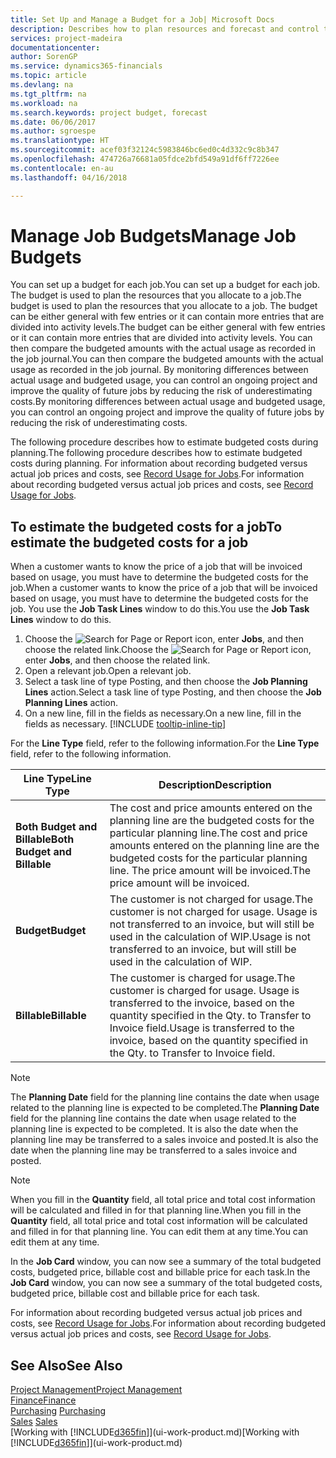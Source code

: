 ```yaml
---
title: Set Up and Manage a Budget for a Job| Microsoft Docs
description: Describes how to plan resources and forecast and control the costs of a project by setting up a budget for each job.
services: project-madeira
documentationcenter: 
author: SorenGP
ms.service: dynamics365-financials
ms.topic: article
ms.devlang: na
ms.tgt_pltfrm: na
ms.workload: na
ms.search.keywords: project budget, forecast
ms.date: 06/06/2017
ms.author: sgroespe
ms.translationtype: HT
ms.sourcegitcommit: acef03f32124c5983846bc6ed0c4d332c9c8b347
ms.openlocfilehash: 474726a76681a05fdce2bfd549a91df6ff7226ee
ms.contentlocale: en-au
ms.lasthandoff: 04/16/2018

---
```

# <a name="manage-job-budgets"></a><span data-ttu-id="33217-103">Manage Job Budgets</span><span class="sxs-lookup"><span data-stu-id="33217-103">Manage Job Budgets</span></span>
<span data-ttu-id="33217-104">You can set up a budget for each job.</span><span class="sxs-lookup"><span data-stu-id="33217-104">You can set up a budget for each job.</span></span> <span data-ttu-id="33217-105">The budget is used to plan the resources that you allocate to a job.</span><span class="sxs-lookup"><span data-stu-id="33217-105">The budget is used to plan the resources that you allocate to a job.</span></span> <span data-ttu-id="33217-106">The budget can be either general with few entries or it can contain more entries that are divided into activity levels.</span><span class="sxs-lookup"><span data-stu-id="33217-106">The budget can be either general with few entries or it can contain more entries that are divided into activity levels.</span></span> <span data-ttu-id="33217-107">You can then compare the budgeted amounts with the actual usage as recorded in the job journal.</span><span class="sxs-lookup"><span data-stu-id="33217-107">You can then compare the budgeted amounts with the actual usage as recorded in the job journal.</span></span> <span data-ttu-id="33217-108">By monitoring differences between actual usage and budgeted usage, you can control an ongoing project and improve the quality of future jobs by reducing the risk of underestimating costs.</span><span class="sxs-lookup"><span data-stu-id="33217-108">By monitoring differences between actual usage and budgeted usage, you can control an ongoing project and improve the quality of future jobs by reducing the risk of underestimating costs.</span></span>

<span data-ttu-id="33217-109">The following procedure describes how to estimate budgeted costs during planning.</span><span class="sxs-lookup"><span data-stu-id="33217-109">The following procedure describes how to estimate budgeted costs during planning.</span></span> <span data-ttu-id="33217-110">For information about recording budgeted versus actual job prices and costs, see [Record Usage for Jobs](projects-how-record-job-usage.md).</span><span class="sxs-lookup"><span data-stu-id="33217-110">For information about recording budgeted versus actual job prices and costs, see [Record Usage for Jobs](projects-how-record-job-usage.md).</span></span>  

## <a name="JobBudgetCosts"></a> <span data-ttu-id="33217-111">To estimate the budgeted costs for a job</span><span class="sxs-lookup"><span data-stu-id="33217-111">To estimate the budgeted costs for a job</span></span>
<span data-ttu-id="33217-112">When a customer wants to know the price of a job that will be invoiced based on usage, you must have to determine the budgeted costs for the job.</span><span class="sxs-lookup"><span data-stu-id="33217-112">When a customer wants to know the price of a job that will be invoiced based on usage, you must have to determine the budgeted costs for the job.</span></span> <span data-ttu-id="33217-113">You use the **Job Task Lines** window to do this.</span><span class="sxs-lookup"><span data-stu-id="33217-113">You use the **Job Task Lines** window to do this.</span></span>

1. <span data-ttu-id="33217-114">Choose the ![Search for Page or Report](media/ui-search/search_small.png "Search for Page or Report icon") icon, enter **Jobs**, and then choose the related link.</span><span class="sxs-lookup"><span data-stu-id="33217-114">Choose the ![Search for Page or Report](media/ui-search/search_small.png "Search for Page or Report icon") icon, enter **Jobs**, and then choose the related link.</span></span>  
2. <span data-ttu-id="33217-115">Open a relevant job.</span><span class="sxs-lookup"><span data-stu-id="33217-115">Open a relevant job.</span></span>
3. <span data-ttu-id="33217-116">Select a task line of type Posting, and then choose the **Job Planning Lines** action.</span><span class="sxs-lookup"><span data-stu-id="33217-116">Select a task line of type Posting, and then choose the **Job Planning Lines** action.</span></span>
4. <span data-ttu-id="33217-117">On a new line, fill in the fields as necessary.</span><span class="sxs-lookup"><span data-stu-id="33217-117">On a new line, fill in the fields as necessary.</span></span> [!INCLUDE [tooltip-inline-tip](includes/tooltip-inline-tip_md.md)]   

<span data-ttu-id="33217-118">For the **Line Type** field, refer to the following information.</span><span class="sxs-lookup"><span data-stu-id="33217-118">For the **Line Type** field, refer to the following information.</span></span>  

| <span data-ttu-id="33217-119">Line Type</span><span class="sxs-lookup"><span data-stu-id="33217-119">Line Type</span></span> | <span data-ttu-id="33217-120">Description</span><span class="sxs-lookup"><span data-stu-id="33217-120">Description</span></span> |
| --- | --- |
| <span data-ttu-id="33217-121">**Both Budget and Billable**</span><span class="sxs-lookup"><span data-stu-id="33217-121">**Both Budget and Billable**</span></span> |<span data-ttu-id="33217-122">The cost and price amounts entered on the planning line are the budgeted costs for the particular planning line.</span><span class="sxs-lookup"><span data-stu-id="33217-122">The cost and price amounts entered on the planning line are the budgeted costs for the particular planning line.</span></span> <span data-ttu-id="33217-123">The price amount will be invoiced.</span><span class="sxs-lookup"><span data-stu-id="33217-123">The price amount will be invoiced.</span></span> |
| <span data-ttu-id="33217-124">**Budget**</span><span class="sxs-lookup"><span data-stu-id="33217-124">**Budget**</span></span> |<span data-ttu-id="33217-125">The customer is not charged for usage.</span><span class="sxs-lookup"><span data-stu-id="33217-125">The customer is not charged for usage.</span></span> <span data-ttu-id="33217-126">Usage is not transferred to an invoice, but will still be used in the calculation of WIP.</span><span class="sxs-lookup"><span data-stu-id="33217-126">Usage is not transferred to an invoice, but will still be used in the calculation of WIP.</span></span> |
| <span data-ttu-id="33217-127">**Billable**</span><span class="sxs-lookup"><span data-stu-id="33217-127">**Billable**</span></span> |<span data-ttu-id="33217-128">The customer is charged for usage.</span><span class="sxs-lookup"><span data-stu-id="33217-128">The customer is charged for usage.</span></span> <span data-ttu-id="33217-129">Usage is transferred to the invoice, based on the quantity specified in the Qty. to Transfer to Invoice field.</span><span class="sxs-lookup"><span data-stu-id="33217-129">Usage is transferred to the invoice, based on the quantity specified in the Qty. to Transfer to Invoice field.</span></span> |

> [!NOTE]  
>   <span data-ttu-id="33217-130">The **Planning Date** field for the planning line contains the date when usage related to the planning line is expected to be completed.</span><span class="sxs-lookup"><span data-stu-id="33217-130">The **Planning Date** field for the planning line contains the date when usage related to the planning line is expected to be completed.</span></span> <span data-ttu-id="33217-131">It is also the date when the planning line may be transferred to a sales invoice and posted.</span><span class="sxs-lookup"><span data-stu-id="33217-131">It is also the date when the planning line may be transferred to a sales invoice and posted.</span></span>  

> [!NOTE]  
>   <span data-ttu-id="33217-132">When you fill in the **Quantity** field, all total price and total cost information will be calculated and filled in for that planning line.</span><span class="sxs-lookup"><span data-stu-id="33217-132">When you fill in the **Quantity** field, all total price and total cost information will be calculated and filled in for that planning line.</span></span> <span data-ttu-id="33217-133">You can edit them at any time.</span><span class="sxs-lookup"><span data-stu-id="33217-133">You can edit them at any time.</span></span>

<span data-ttu-id="33217-134">In the **Job Card** window, you can now see a summary of the total budgeted costs, budgeted price, billable cost and billable price for each task.</span><span class="sxs-lookup"><span data-stu-id="33217-134">In the **Job Card** window, you can now see a summary of the total budgeted costs, budgeted price, billable cost and billable price for each task.</span></span>

<span data-ttu-id="33217-135">For information about recording budgeted versus actual job prices and costs, see [Record Usage for Jobs](projects-how-record-job-usage.md).</span><span class="sxs-lookup"><span data-stu-id="33217-135">For information about recording budgeted versus actual job prices and costs, see [Record Usage for Jobs](projects-how-record-job-usage.md).</span></span>

## <a name="see-also"></a><span data-ttu-id="33217-136">See Also</span><span class="sxs-lookup"><span data-stu-id="33217-136">See Also</span></span>
[<span data-ttu-id="33217-137">Project Management</span><span class="sxs-lookup"><span data-stu-id="33217-137">Project Management</span></span>](projects-manage-projects.md)  
[<span data-ttu-id="33217-138">Finance</span><span class="sxs-lookup"><span data-stu-id="33217-138">Finance</span></span>](finance.md)  
<span data-ttu-id="33217-139">[Purchasing](purchasing-manage-purchasing.md)       </span><span class="sxs-lookup"><span data-stu-id="33217-139">[Purchasing](purchasing-manage-purchasing.md)       </span></span>  
<span data-ttu-id="33217-140">[Sales](sales-manage-sales.md)    </span><span class="sxs-lookup"><span data-stu-id="33217-140">[Sales](sales-manage-sales.md)    </span></span>  
<span data-ttu-id="33217-141">[Working with [!INCLUDE[d365fin](includes/d365fin_md.md)]](ui-work-product.md)</span><span class="sxs-lookup"><span data-stu-id="33217-141">[Working with [!INCLUDE[d365fin](includes/d365fin_md.md)]](ui-work-product.md)</span></span>  

